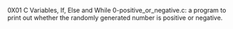 0X01 C Variables, If, Else and While
0-positive_or_negative.c: a program to print out whether the randomly generated number is positive or negative.

